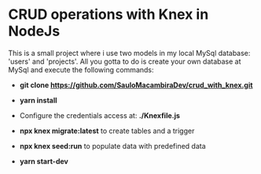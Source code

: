 # CRUD operations with Knex in NodeJs
This is a small project where i use two models in my local MySql database: 'users' and 'projects'. All you gotta to do is create your own database at MySql and execute the following commands:

- **git clone https://github.com/SauloMacambiraDev/crud_with_knex.git**

- **yarn install**

- Configure the credentials access at: **./Knexfile.js**

- **npx knex migrate:latest** to create tables and a trigger

- **npx knex seed:run** to populate data with predefined data

- **yarn start-dev**

